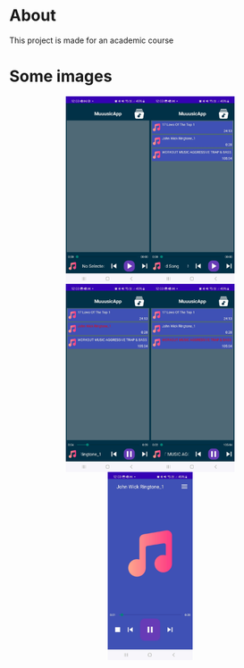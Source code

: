 # About
This project is made for an academic course

# Some images
<div style="display:flex; justify-content:center;">
  <img src="images/opened.jpg" style="width:30%;">
  <img src="images/selectMusic.jpg" style="width:30%;">
</div>
<div style="display:flex; justify-content:center;">
  <img src="images/play1.jpg" style="width:30%;">
  <img src="images/play2.jpg" style="width:30%;">
</div>
<div style="display:flex; justify-content:center;">
  <img src="images/playMedia.jpg" style="width:30%;">
</div>
